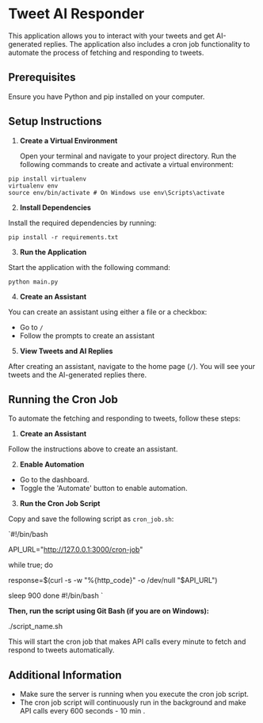 # Tweet AI Responder

This application allows you to interact with your tweets and get AI-generated replies. The application also includes a cron job functionality to automate the process of fetching and responding to tweets.

## Prerequisites

Ensure you have Python and pip installed on your computer.

## Setup Instructions

1. **Create a Virtual Environment**

   Open your terminal and navigate to your project directory. Run the following commands to create and activate a virtual environment:

```
pip install virtualenv
virtualenv env
source env/bin/activate # On Windows use env\Scripts\activate
```

2. **Install Dependencies**

Install the required dependencies by running:

`pip install -r requirements.txt`

3. **Run the Application**

Start the application with the following command:

`python main.py`

4. **Create an Assistant**

You can create an assistant using either a file or a checkbox:

- Go to `/`
- Follow the prompts to create an assistant

5. **View Tweets and AI Replies**

After creating an assistant, navigate to the home page (`/`). You will see your tweets and the AI-generated replies there.

## Running the Cron Job

To automate the fetching and responding to tweets, follow these steps:

1. **Create an Assistant**

Follow the instructions above to create an assistant.

2. **Enable Automation**

- Go to the dashboard.
- Toggle the 'Automate' button to enable automation.

3. **Run the Cron Job Script**

Copy and save the following script as `cron_job.sh`:

`#!/bin/bash

API_URL="http://127.0.0.1:3000/cron-job"

while true; do

  response=$(curl -s -w "%{http_code}" -o /dev/null "$API_URL")

  sleep 900
done
#!/bin/bash
`

**Then, run the script using Git Bash (if you are on Windows):**

./script_name.sh


This will start the cron job that makes API calls every minute to fetch and respond to tweets automatically.

## Additional Information

- Make sure the server is running when you execute the cron job script.
- The cron job script will continuously run in the background and make API calls every 600 seconds - 10 min .